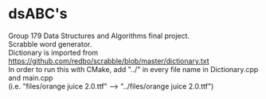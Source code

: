 # dsABC's

Group 179 Data Structures and Algorithms final project.  
Scrabble word generator.    
Dictionary is imported from https://github.com/redbo/scrabble/blob/master/dictionary.txt    
In order to run this with CMake, add "../" in every file name in Dictionary.cpp and main.cpp    
(i.e. "files/orange juice 2.0.ttf" --> "../files/orange juice 2.0.ttf")

